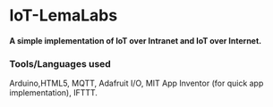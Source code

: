 # IoT-LemaLabs

#### A simple implementation of IoT over Intranet and IoT over Internet.

### Tools/Languages used 

Arduino,HTML5, MQTT, Adafruit I/O, MIT App Inventor (for quick app implementation), IFTTT.  
